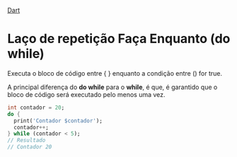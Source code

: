 [Dart](https://github.com/leofds/flutter-class/blob/master/dart/README.md)

# Laço de repetição Faça Enquanto (do while)

Executa o bloco de código entre { } enquanto a condição entre () for true.

A principal diferença do **do while** para o **while**, é que, é garantido que o bloco de código será executado pelo menos uma vez.

```dart
int contador = 20;
do {
  print('Contador $contador');
  contador++;
} while (contador < 5);
// Resultado 
// Contador 20
```

